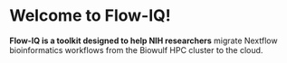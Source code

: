 # Welcome to Flow-IQ!
**Flow-IQ is a toolkit designed to help NIH researchers** migrate Nextflow bioinformatics workflows from the Biowulf HPC cluster to the cloud.
